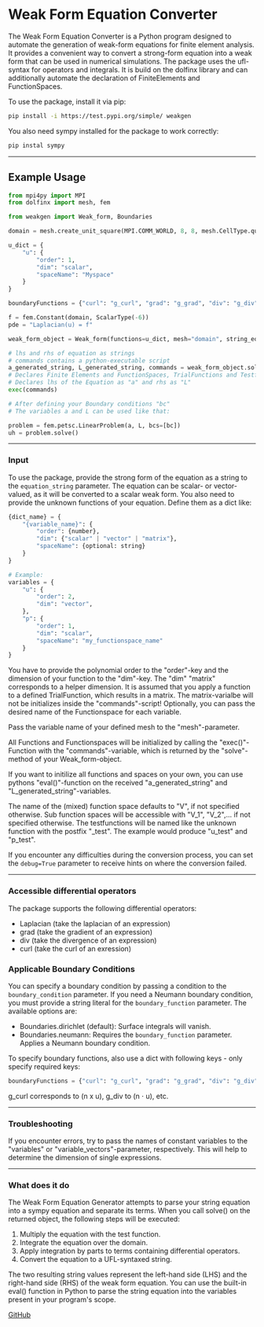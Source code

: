 # Weak Form Equation Converter

The Weak Form Equation Converter is a Python program designed to automate the generation of weak-form equations for finite element analysis. It provides a convenient way to convert a strong-form equation into a weak form that can be used in numerical simulations. The package uses the ufl-syntax for operators and integrals. It is build on the dolfinx library and can additionally automate the declaration of FiniteElements and FunctionSpaces.

To use the package, install it via pip:
```bash
pip install -i https://test.pypi.org/simple/ weakgen
```
You also need sympy installed for the package to work correctly:
```bash
pip instal sympy
```
___
## Example Usage

```python
from mpi4py import MPI
from dolfinx import mesh, fem

from weakgen import Weak_form, Boundaries

domain = mesh.create_unit_square(MPI.COMM_WORLD, 8, 8, mesh.CellType.quadrilateral)

u_dict = {
    "u": {
        "order": 1,
        "dim": "scalar",
        "spaceName": "Myspace"
    }
}

boundaryFunctions = {"curl": "g_curl", "grad": "g_grad", "div": "g_div", "laplacian": "g_lap"}

f = fem.Constant(domain, ScalarType(-6))
pde = "Laplacian(u) = f"

weak_form_object = Weak_form(functions=u_dict, mesh="domain", string_equation=pde, boundary_condition=Boundaries.neumann, boundary_function=boundaryFunctions)

# lhs and rhs of equation as strings
# commands contains a python-executable script
a_generated_string, L_generated_string, commands = weak_form_object.solve()
# Declares Finite Elements and FunctionSpaces, TrialFunctions and Testfunctions
# Declares lhs of the Equation as "a" and rhs as "L"
exec(commands)

# After defining your Boundary conditions "bc"
# The variables a and L can be used like that:

problem = fem.petsc.LinearProblem(a, L, bcs=[bc])
uh = problem.solve()
```

___

### Input
To use the package, provide the strong form of the equation as a string to the `equation_string` parameter. The equation can be scalar- or vector-valued, as it will be converted to a scalar weak form.
You also need to provide the unknown functions of your equation. Define them as a dict like:
```python
{dict_name} = {
    "{variable_name}": {
        "order": {number},
        "dim": {"scalar" | "vector" | "matrix"},
        "spaceName": {optional: string}
    }
}

# Example:
variables = {
    "u": {
        "order": 2,
        "dim": "vector",
    },
    "p": {
        "order": 1,
        "dim": "scalar",
        "spaceName": "my_functionspace_name"
    }
}

```
You have to provide the polynomial order to the "order"-key and the dimension of your function to the "dim"-key. The "dim" "matrix" corresponds to a helper dimension. It is assumed that you apply a function to a defined TrialFunction, which results in a matrix. The matrix-varialbe will not be initializes inside the "commands"-script!
Optionally, you can pass the desired name of the Functionspace for each variable. 

Pass the variable name of your defined mesh to the "mesh"-parameter.

All Functions and Functionspaces will be initialized by calling the "exec()"-Function with the "commands"-variable, which is returned by the "solve"- method of your Weak_form-object.

If you want to initilize all functions and spaces on your own, you can use pythons "eval()"-function on the received "a_generated_string" and "L_generated_string"-variables.

The name of the (mixed) function space defaults to "V", if not specified otherwise. Sub function spaces will be accessible with "V_1", "V_2",... if not specified otherwise.
The testfunctions will be named like the unknown function with the postfix "_test". The example would produce "u_test" and "p_test".

If you encounter any difficulties during the conversion process, you can set the `debug=True` parameter to receive hints on where the conversion failed.
___
### Accessible differential operators

The package supports the following differential operators:

- Laplacian (take the laplacian of an expression)
- grad (take the gradient of an expression)
- div (take the divergence of an expression)
- curl (take the curl of an exression)

### Applicable Boundary Conditions
You can specify a boundary condition by passing a condition to the `boundary_condition` parameter. If you need a Neumann boundary condition, you must provide a string literal for the `boundary_function` parameter. The available options are:
- Boundaries.dirichlet (default): Surface integrals will vanish.
- Boundaries.neumann: Requires the `boundary_function` parameter. Applies a Neumann boundary condition.

To specify boundary functions, also use a dict with following keys - only specify required keys:
```python
boundaryFunctions = {"curl": "g_curl", "grad": "g_grad", "div": "g_div", "laplacian": "g_lap"}
```
g_curl corresponds to (n x u), g_div to (n ⋅ u), etc.
___

### Troubleshooting
If you encounter errors, try to pass the names of constant variables to the "variables" or "variable_vectors"-parameter, respectively. This will help to determine the dimension of single expressions.

___

### What does it do
The Weak Form Equation Generator attempts to parse your string equation into a sympy equation and separate its terms. When you call solve() on the returned object, the following steps will be executed:

1. Multiply the equation with the test function.
2. Integrate the equation over the domain.
3. Apply integration by parts to terms containing differential operators.
4. Convert the equation to a UFL-syntaxed string.

The two resulting string values represent the left-hand side (LHS) and the right-hand side (RHS) of the weak form equation. You can use the built-in eval() function in Python to parse the string equation into the variables present in your program's scope.



[GitHub](https://github.com/Denn1sMay/weak)
